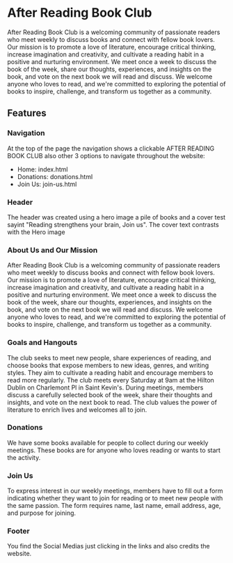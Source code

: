 # After Reading Book Club    
After Reading Book Club is a welcoming community of passionate readers who meet weekly to discuss books and connect with fellow book lovers. Our mission is to promote a love of literature, encourage critical thinking, increase imagination and creativity, and cultivate a reading habit in a positive and nurturing environment. We meet once a week to discuss the book of the week, share our thoughts, experiences, and insights on the book, and vote on the next book we will read and discuss. We welcome anyone who loves to read, and we're committed to exploring the potential of books to inspire, challenge, and transform us together as a community.

## Features
### Navigation
At the top of the page the navigation shows a clickable AFTER READING BOOK CLUB also other 3 options to navigate throughout the website:
- Home: index.html
- Donations: donations.html
- Join Us: join-us.html

### Header 
The header was created using a hero image a pile of books and a cover test sayint "Reading strengthens your brain, Join us". The cover text contrasts with the Hero image

### About Us and Our Mission
After Reading Book Club is a welcoming community of passionate readers who meet weekly to discuss books and connect with fellow book lovers. Our mission is to promote a love of literature, encourage critical thinking, increase imagination and creativity, and cultivate a reading habit in a positive and nurturing environment. We meet once a week to discuss the book of the week, share our thoughts, experiences, and insights on the book, and vote on the next book we will read and discuss. We welcome anyone who loves to read, and we're committed to exploring the potential of books to inspire, challenge, and transform us together as a community.

### Goals and Hangouts
The club seeks to meet new people, share experiences of reading, and choose books that expose members to new ideas, genres, and writing styles. They aim to cultivate a reading habit and encourage members to read more regularly. The club meets every Saturday at 9am at the Hilton Dublin on Charlemont Pl in Saint Kevin's. During meetings, members discuss a carefully selected book of the week, share their thoughts and insights, and vote on the next book to read. The club values the power of literature to enrich lives and welcomes all to join.

### Donations 
We have some books available for people to collect during our weekly meetings. These books are for anyone who loves reading or wants to start the activity.

### Join Us
To express interest in our weekly meetings, members have to fill out a form indicating whether they want to join for reading or to meet new people with the same passion. The form requires name, last name, email address, age, and purpose for joining.

### Footer 
You find the Social Medias just clicking in the links and also credits the website. 

